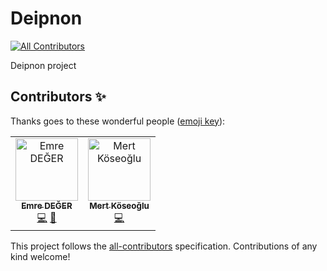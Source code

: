# Deipnon
[![All Contributors](https://img.shields.io/badge/all_contributors-2-orange.svg?style=flat-square)](#contributors)

Deipnon project

## Contributors ✨

Thanks goes to these wonderful people ([emoji key](https://allcontributors.org/docs/en/emoji-key)):

<!-- ALL-CONTRIBUTORS-LIST:START - Do not remove or modify this section -->
<!-- prettier-ignore -->
<table>
  <tr>
    <td align="center"><a href="https://github.com/lexor"><img src="https://avatars1.githubusercontent.com/u/6876048?v=4" width="100px;" alt="Emre DEĞER"/><br /><sub><b>Emre DEĞER</b></sub></a><br /><a href="https://github.com/melihkorkmaz/deipnon/commits?author=lexor" title="Code">💻</a> <a href="#review-lexor" title="Reviewed Pull Requests">👀</a></td>
    <td align="center"><a href="http://mkoseoglu.com"><img src="https://avatars0.githubusercontent.com/u/6067714?v=4" width="100px;" alt="Mert Köseoğlu"/><br /><sub><b>Mert Köseoğlu</b></sub></a><br /><a href="https://github.com/melihkorkmaz/deipnon/commits?author=mksglu" title="Code">💻</a></td>
  </tr>
</table>

<!-- ALL-CONTRIBUTORS-LIST:END -->

This project follows the [all-contributors](https://github.com/all-contributors/all-contributors) specification. Contributions of any kind welcome!

